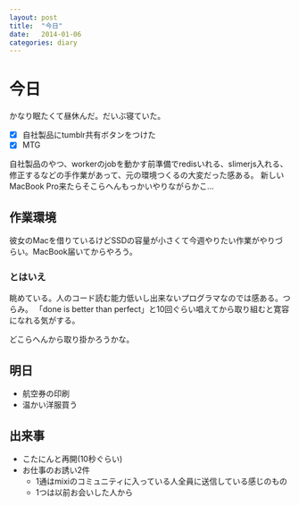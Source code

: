 ```yaml
---
layout: post
title:  "今日"
date:   2014-01-06
categories: diary
---
```

# 今日
かなり眠たくて昼休んだ。だいぶ寝ていた。

- [x] 自社製品にtumblr共有ボタンをつけた
- [x] MTG

自社製品のやつ、workerのjobを動かす前準備でredisいれる、slimerjs入れる、修正するなどの手作業があって、元の環境つくるの大変だった感ある。
新しいMacBook Pro来たらそこらへんもっかいやりながらかこ...

## 作業環境
彼女のMacを借りているけどSSDの容量が小さくて今週やりたい作業がやりづらい。MacBook届いてからやろう。

### とはいえ
眺めている。人のコード読む能力低いし出来ないプログラマなのでは感ある。つらみ。
「done is better than perfect」と10回ぐらい唱えてから取り組むと寛容になれる気がする。

どこらへんから取り掛かろうかな。

## 明日
- 航空券の印刷
- 温かい洋服買う

## 出来事
- こたにんと再開(10秒ぐらい)
- お仕事のお誘い2件
  - 1通はmixiのコミュニティに入っている人全員に送信している感じのもの
  - 1つは以前お会いした人から
